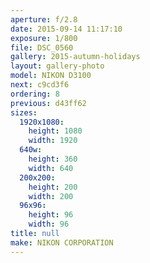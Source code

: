 ```yaml
---
aperture: f/2.8
date: 2015-09-14 11:17:10
exposure: 1/800
file: DSC_0560
gallery: 2015-autumn-holidays
layout: gallery-photo
model: NIKON D3100
next: c9cd3f6
ordering: 8
previous: d43ff62
sizes:
  1920x1080:
    height: 1080
    width: 1920
  640w:
    height: 360
    width: 640
  200x200:
    height: 200
    width: 200
  96x96:
    height: 96
    width: 96
title: null
make: NIKON CORPORATION
---
```


